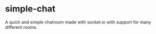 # simple-chat
A quick and simple chatroom made with socket.io with support for many different rooms.
